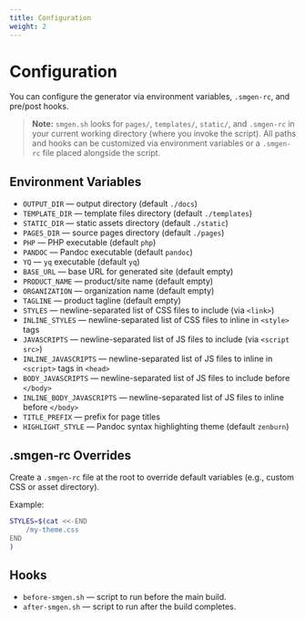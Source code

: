 ```yaml
---
title: Configuration
weight: 2
---
```


# Configuration

You can configure the generator via environment variables, `.smgen-rc`, and pre/post hooks.

> **Note:** `smgen.sh` looks for `pages/`, `templates/`, `static/`, and `.smgen-rc` in your current working directory (where you invoke the script). All paths and hooks can be customized via environment variables or a `.smgen-rc` file placed alongside the script.

## Environment Variables

- `OUTPUT_DIR` — output directory (default `./docs`)
- `TEMPLATE_DIR` — template files directory (default `./templates`)
- `STATIC_DIR` — static assets directory (default `./static`)
- `PAGES_DIR` — source pages directory (default `./pages`)
- `PHP` — PHP executable (default `php`)
- `PANDOC` — Pandoc executable (default `pandoc`)
- `YQ` — `yq` executable (default `yq`)
- `BASE_URL` — base URL for generated site (default empty)
- `PRODUCT_NAME` — product/site name (default empty)
- `ORGANIZATION` — organization name (default empty)
- `TAGLINE` — product tagline (default empty)
- `STYLES` — newline-separated list of CSS files to include (via `<link>`)
- `INLINE_STYLES` — newline-separated list of CSS files to inline in `<style>` tags
- `JAVASCRIPTS` — newline-separated list of JS files to include (via `<script src>`)
- `INLINE_JAVASCRIPTS` — newline-separated list of JS files to inline in `<script>` tags in `<head>`
- `BODY_JAVASCRIPTS` — newline-separated list of JS files to include before `</body>`
- `INLINE_BODY_JAVASCRIPTS` — newline-separated list of JS files to inline before `</body>`
- `TITLE_PREFIX` — prefix for page titles
- `HIGHLIGHT_STYLE` — Pandoc syntax highlighting theme (default `zenburn`)

## .smgen-rc Overrides

Create a `.smgen-rc` file at the root to override default variables (e.g., custom CSS or asset directory).

Example:

```bash
STYLES=$(cat <<-END
    /my-theme.css
END
)
```

## Hooks

- `before-smgen.sh` — script to run before the main build.
- `after-smgen.sh` — script to run after the build completes.
